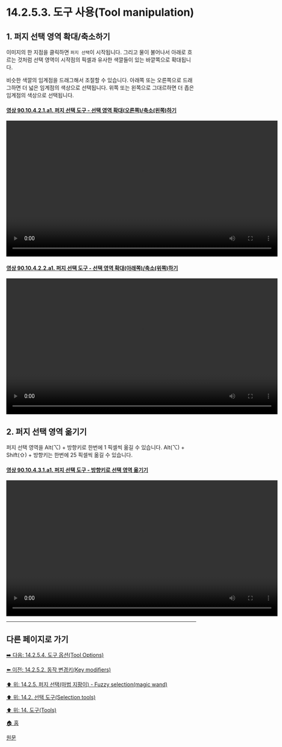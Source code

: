 # 14.2.5.3. 도구 사용(Tool manipulation)

<a id="14-02-05-03-s1"></a>

## 1. 퍼지 선택 영역 확대/축소하기
이미지의 한 지점을 클릭하면 `퍼지 선택`이 시작됩니다. 그리고 물이 불어나서 아래로 흐르는 것처럼 선택 영역이 시작점의 픽셀과 유사한 색깔들이 있는 바깥쪽으로 확대됩니다.

비슷한 색깔의 임계점을 드래그해서 조절할 수 있습니다. 아래쪽 또는 오른쪽으로 드래그하면 더 넓은 임계점의 색상으로 선택됩니다. 위쪽 또는 왼쪽으로 그대르하면 더 좁은 임계점의 색상으로 선택됩니다.

<a id="90-10-04-02-01-a1"></a>

#### [영상 90.10.4.2.1.a1. 퍼지 선택 도구 - 선택 영역 확대(오른쪽)/축소(왼쪽)하기](./90-10-04-02-01-expand_n_shrink-right_n_left.md#90-10-04-02-01-a1)
<video controls="controls" width="720" src="https://github.com/wonder13662/gimp/assets/15767104/0bb99679-a7a4-4ce9-b49b-039ed8f5bdbe"></video>

<a id="90-10-04-02-02-a1"></a>

#### [영상 90.10.4.2.2.a1. 퍼지 선택 도구 - 선택 영역 확대(아래쪽)/축소(위쪽)하기](./90-10-04-02-02-expand_n_shrink-down_n_up.md#90-10-04-02-02-a1)
<video controls="controls" width="720" src="https://github.com/wonder13662/gimp/assets/15767104/8a2a054b-ea34-41e7-b8f1-96684f8873bd"></video>

<a id="14-02-05-03-s2"></a>

## 2. 퍼지 선택 영역 옮기기
퍼지 선택 영역을 Alt(⌥) + 방향키로 한번에 1 픽셀씩 옮길 수 있습니다. Alt(⌥) + Shift(⇧) + 방향키는 한번에 25 픽셀씩 옮길 수 있습니다.

<a id="90-10-04-03-01-a1"></a>

#### [영상 90.10.4.3.1.a1. 퍼지 선택 도구 - 방향키로 선택 영역 옮기기](./90-10-04-03-01-move_selection_by_arrow_keys.md#90-10-04-03-01-a1)
<video controls="controls" width="720" src="https://github.com/wonder13662/gimp/assets/15767104/bf4655ea-f943-4ba5-9a66-03f5ea1a6cca"></video>

***

## 다른 페이지로 가기

[➡️ 다음: 14.2.5.4. 도구 옵션(Tool Options)](./14-02-05-04-tool_options.md)

[⬅️ 이전: 14.2.5.2. 동작 변경키(Key modifiers)](./14-02-05-02-key_modifiers.md)

[⬆️ 위: 14.2.5. 퍼지 선택(마법 지팡이) - Fuzzy selection(magic wand)](./14-02-05-00-fuzzy-selection-magic-wand.md)

[⬆️ 위: 14.2. 선택 도구(Selection tools)](./14-02-00-selection-tools.md)

[⬆️ 위: 14. 도구(Tools)](./14-00-tools.md)

[🏠 홈](./00-home.md)

[원문](https://docs.gimp.org/2.10/ko/gimp-tool-fuzzy-select.html#idm11219)